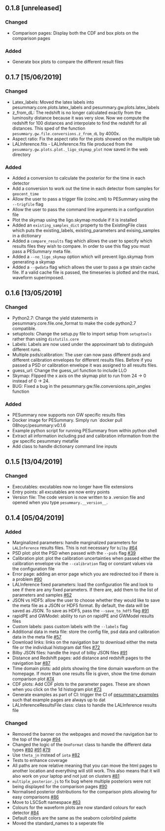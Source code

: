 ## 0.1.8 [unreleased]

### Changed
- Comparison pages: Display both the CDF and box plots on the comparison pages

### Added
- Generate box plots to compare the different result files

## 0.1.7 [15/06/2019]

### Changed
- Latex_labels: Moved the latex labels into pesummary.core.plots.latex_labels
  and pesummary.gw.plots.latex_labels
- z_from_dL: The redshift is no longer calculated exactly from the luminosity
  distance because it was very slow. Now we compute the redshift for 100
  distances and interpolate to find the redshift for all distances. This
  sped of the function `pesummary.gw.file.conversions.z_from_dL` by 4000x.
- Aspect ratio: Fix the aspect ratio for the plots showed on the multiple tab
- LALInference.fits - LALInference.fits file produced from the
  `pesummary.gw.plots.plot._ligo_skymap_plot` now saved in the web directory

### Added
- Added a conversion to calculate the posterior for the time in each detector
- Add a conversion to work out the time in each detector from samples for
  `geocent_time`
- Allow the user to pass a trigger file (coinc.xml) to PESummary using the
  `--trigfile` flag
- Allow the user to pass the command line arguments in a configuration file
- Plot the skymap using the ligo.skymap module if it is installed
- Added an `existing_samples_dict` property to the ExistingFile class which
  puts the existing_labels, existing_parameters and exising_samples in a
  dictionary
- Added a `compare_results` flag which allows the user to specify which results
  files they wish to compare. In order to use this flag you must pass a
  PESummary meta file.
- Added a `--no_ligo_skymap` option which will prevent ligo.skymap from
  generating a skymap
- Added a `--gwdata` flag which allows the user to pass a gw strain cache file.
  If a valid cache file is passed, the timeseries is plotted and the maxL
  waveform superimposed.

## 0.1.6 [13/05/2019]

### Changed
- Python2.7: Change the yield statements in pesummary.core.file.one_format to
  make the code python2.7 compatible.
- setuptools: Change the setup.py file to import setup from `setuptools` rather
  than using `distutils.core`
- Labels: Labels are now used under the approximant tab to distinguish
  different runs.
- Multiple psds/calibration: The user can now pass different psds and different
  calibration envelopes for different results files. Before if you passed a PSD
  or calibration envelope it was assigned to all results files.
- guess_url: Change the guess_url function to include LLO
- Skymap: Flipped the x axis on the skymap plot to run from 24 -> 0 instead of
  0 -> 24.
- BUG: Fixed a bug in the pesummary.gw.file.conversions.spin_angles function 

### Added
- PESummary now supports non GW specific results files
- Docker image for PESummary. Simply run `docker pull 08hoyc/pesummary:v0.1.6
- Example python script for running PESummary from within python shell
- Extract all information including psd and calibration information from the
  gw specific pesummary metafile
- Add class to handle dictionary command line inputs

## 0.1.5 [13/04/2019]

### Changed
- Executables: excutables now no longer have file extensions
- Entry points: all excutables are now entry points
- Version file: The code version is now written to a .version file and opened
  when you type `pesummary.__version__`.

## 0.1.4 [05/04/2019]

### Added
- Marginalized parameters: handle marginalized parameters for `LALInference`
  results files. This is not necessary for `bilby`
  [#64](https://git.ligo.org/lscsoft/pesummary/issues/64)
- PSD plot: plot the PSD when passed with the `--psds` flag
  [#39](https://git.ligo.org/lscsoft/pesummary/issues/39)
- Calibration plot: plot the calibration uncertainties when passed either
  the calibration envelope via the `--calibration` flag or constant values
  via the configuration file
- Error page: adding an error page which you are redirected too if there is a
  problem [#90](https://git.ligo.org/lscsoft/pesummary/issues/90)
- LALInference fixed parameters: load the configuration file and look to see
  if there are any fixed parameters. If there are, add them to the list of
  parameters and samples [#62](https://git.ligo.org/lscsoft/pesummary/issues/62)
- JSON vs HDF5: allow the user to choose whether they would like to save the
  meta file as a JSON or HDF5 format. By default, the data will be saved as
  JSON. To save as HDF5, pass the `--save_to_hdf5` flag
  [#91](https://git.ligo.org/lscsoft/pesummary/issues/91)
- rapidPE and GWModel: ability to run on rapidPE and GWModel results files
- Custom labels: pass custom labels with the `--labels` flag
- Additional data in meta file: store the config file, psd data and
  calibration data in the meta file [#57](https://git.ligo.org/lscsoft/pesummary/issues/57)
- Download links: links on the navigation bar to download either the meta file
  or the individual histogram dat files [#72](https://git.ligo.org/lscsoft/pesummary/issues/72)
- Bilby JSON files: handle the input of bilby JSON files
  [#91](https://git.ligo.org/lscsoft/pesummary/issues/91)
- Distance and Redshift pages: add distance and redshift pages to the
  navigation bar [#87](https://git.ligo.org/lscsoft/pesummary/issues/87)
- Time domain plots: add plots showing the time domain waveform on the
  homepage. If more than one results file is given, show the time domain
  comparison plot [#74](https://git.ligo.org/lscsoft/pesummary/issues/74)
- CDF plots: Add CDF plots to the parameter pages. These are shown when you
  click on the 1d histogram plot [#73](https://git.ligo.org/lscsoft/pesummary/issues/73)
- Generate examples as part of CI: trigger the CI of
  [pesummary_examples](https://git.ligo.org/charlie.hoy/pesummary_examples?nav_source=navbar)
  such that example pages are always up to dat
- LALInferenceResultsFile class: class to handle the LALInference results file


### Changed
- Removed the banner on the webpages and moved the navigation bar to the top of
  the page [#94](https://git.ligo.org/lscsoft/pesummary/issues/94)
- Changed the logic of the `OneFormat` class to handle the different data
  types [#80](https://git.ligo.org/lscsoft/pesummary/issues/80)
  [#91](https://git.ligo.org/lscsoft/pesummary/issues/91)
  [#79](https://git.ligo.org/lscsoft/pesummary/issues/79)
- Use `theta_jn` instead of `iota` [#82](https://git.ligo.org/lscsoft/pesummary/issues/82)
- Tests to enhance coverage
- All paths are now relative meaning that you can move the html pages to
  another location and everything will still work. This also means that it will
  also work on your laptop and not just on clusters
  [#81](https://git.ligo.org/lscsoft/pesummary/issues/81)
- `multiple_posterior.js` to fix bug where multiple posteriors were not being
  displayed for the comparison pages [#90](https://git.ligo.org/lscsoft/pesummary/issues/90)
- Normalised posterior distributions for the comparison plots allowing for easy
  comparisons [#86](https://git.ligo.org/lscsoft/pesummary/issues/86)
- Move to LSCSoft namespace [#63](https://git.ligo.org/lscsoft/pesummary/issues/63)
- Colours for the waveform plots are now standard colours for each detector
  [#84](https://git.ligo.org/lscsoft/pesummary/issues/84)
- Default colors are the same as the seaborn colorblind palette
- Moved the standard_names to a seperate file
